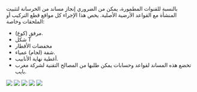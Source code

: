 بالنسبة للقنوات المطمورة، يمكن من الضروري إنجاز مساند من الخرسانة لتثبيت المنشأة مع القواعد الأرضية الأصلية.
يخص هذا الإجراء كل مواقع قطع التركيب أو الملحقات وخاصة:
- مرفق (كوع).
- شكل T
- مخفضات الأقطار
- شفة (لجام) عمياء.
- أغطية نهاية الأنابيب.
- تخضع هذه المساند لقواعد وحسابات يمكن طلبها من المصالح التقنية لشركة مغرب بايب.

<div text-center>
<img src="/assets/images/installation_support-1.jpg" />
<img src="/assets/images/installation_support-2.jpg" />
<img src="/assets/images/installation_support-3.jpg" />
<img src="/assets/images/installation_support-4.jpg" />
<img src="/assets/images/installation_support-5.jpg" />
</div>
